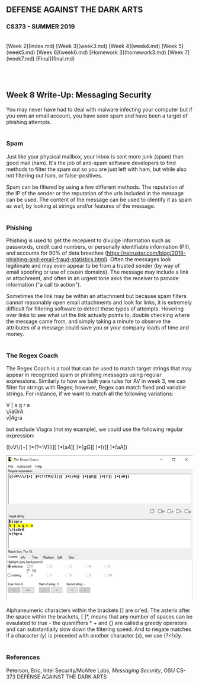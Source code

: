 ## DEFENSE AGAINST THE DARK ARTS
### CS373 - SUMMER 2019
<br>
[Week 2](index.md)  [Week 3](week3.md)  [Week 4](week4.md)  [Week 5](week5.md)  [Week 6](week6.md)  [Homework 3](homework3.md)
[Week 7](week7.md) [Final](final.md)

<br><br>
## Week 8 Write-Up:  Messaging Security

You may never have had to deal with malware infecting your computer but if you own an email account, you have seen spam and have been a target of phishing attempts. 
<br><br>

### Spam

Just like your physical mailbox, your inbox is sent more junk (spam) than good mail (ham). It's the job of anti-spam software developers to find methods to filter the spam out so you are just left with ham, but while also not filtering out ham, or false-positives. 

Spam can be filtered by using a few different methods. The reputation of the IP of the sender or the reputation of the urls included in the message can be used. The content of the message can be used to identify it as spam as well, by looking at strings and/or features of the message.
<br><br>

### Phishing 

Phishing is used to get the recepient to divulge information such as passwords, credit card numbers, or personally identifiable information (PII), and accounts for 90% of data breaches (https://retruster.com/blog/2019-phishing-and-email-fraud-statistics.html). Often the messages look legitimate and may even appear to be from a trusted sender (by way of email spoofing or use of cousin domains). The message may include a link or attachment, and often in an urgent tone asks the receiver to provide information ("a call to action"). 

Sometimes the link may be within an attachment but because spam filters cannot reasonably open email attachments and look for links, it is extremely difficult for filtering software to detect these types of attempts. Hovering over links to see what url the link actually points to, double checking where the message came from, and simply taking a minute to observe the attributes of a message could save you or your company loads of time and money.
<br><br>

### The Regex Coach

The Regex Coach is a tool that can be used to match target strings that may appear in recognized spam or phishing messages using regular expressions. Similarly to how we built yara rules for AV in week 3, we can filter for strings with Regex; however, Regex can match fixed and variable strings. For instance, if we want to match all the following variations: 

V | a g r a
<br>
\\/iaGrA
<br>
v|4gra
<br>

but exclude Viagra (not my example), we could use the following regular expression:

([vV\\\/]+[ ]\*(?<!V)[i][ ]\*[a4][ ]\*[gG][ ]\*[r][ ]\*[aA])


![regexNotViagra](regexNotViagra.JPG)


Alphaneumeric characters within the brackets [] are or'ed. The asterix after the space within the brackets, [ ]\*, means that any number of spaces can be evaulated to true - the quantifiers \* + and {} are called a greedy operators and can substantially slow down the filtering speed. And to negate matches if a character (y) is preceded with another character (x), we use (?<!x)y.
<br><br>

### References
Peterson, Eric, Intel Security/McAfee Labs, *Messaging Security*, OSU CS-373 DEFENSE AGAINST THE DARK ARTS


